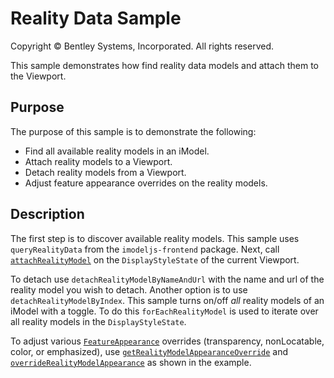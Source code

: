 # Reality Data Sample

Copyright © Bentley Systems, Incorporated. All rights reserved.

This sample demonstrates how find reality data models and attach them to the Viewport.

## Purpose

The purpose of this sample is to demonstrate the following:

* Find all available reality models in an iModel.
* Attach reality models to a Viewport.
* Detach reality models from a Viewport.
* Adjust feature appearance overrides on the reality models.

## Description

The first step is to discover available reality models. This sample uses `queryRealityData` from the `imodeljs-frontend` package. Next, call [`attachRealityModel`](https://www.imodeljs.org/reference/imodeljs-frontend/views/displaystylestate/attachrealitymodel/) on the `DisplayStyleState` of the current Viewport.

To detach use `detachRealityModelByNameAndUrl` with the name and url of the reality model you wish to detach. Another option is to use `detachRealityModelByIndex`. This sample turns on/off *all* reality models of an iModel with a toggle. To do this `forEachRealityModel` is used to iterate over all reality models in the `DisplayStyleState`.

To adjust various [`FeatureAppearance`](https://www.imodeljs.org/reference/imodeljs-common/rendering/featureappearance/) overrides (transparency, nonLocatable, color, or emphasized), use [`getRealityModelAppearanceOverride`](https://www.imodeljs.org/reference/imodeljs-frontend/views/viewport/getrealitymodelappearanceoverride/) and [`overrideRealityModelAppearance`](https://www.imodeljs.org/reference/imodeljs-frontend/views/viewport/overriderealitymodelappearance/) as shown in the example.
